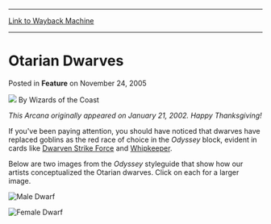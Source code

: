 
---
[Link to Wayback Machine](https://web.archive.org/web/20220121015501/https://magic.wizards.com/en/articles/archive/feature/otarian-dwarves-2005-11-24)

[_metadata_:wayback_url]:- "https://magic.wizards.com/en/articles/archive/feature/otarian-dwarves-2005-11-24"
[_metadata_:wayback_raw_url]:- "https://web.archive.org/web/20220121015501id_/https://magic.wizards.com/en/articles/archive/feature/otarian-dwarves-2005-11-24"
[_metadata_:wayback_capture_timestamp]:- "2022-01-21 01:55:01+00:00"
[_metadata_:description]:- "This Arcana originally appeared on January 21, 2002. Happy Thanksgiving! If you've been paying attention, you should have noticed that dwarves have replaced goblins as the red race of choice in the Odyssey block, evident in cards like Dwarven Strike Force and Whipkeeper. Below are two images from the Odyssey styleguide that show how our artists conceptualized the Otarian"
[_metadata_:generator]:- "Drupal 7 (http://drupal.org)"
---


Otarian Dwarves
===============



 Posted in **Feature**
 on November 24, 2005 






![](https://media.magic.wizards.com/styles/auth_small/public/images/person/wizards_author.jpg)
By Wizards of the Coast












*This Arcana originally appeared on January 21, 2002. Happy Thanksgiving!*


If you've been paying attention, you should have noticed that dwarves have replaced goblins as the red race of choice in the *Odyssey* block, evident in cards like [Dwarven Strike Force](https://gatherer.wizards.com/Pages/Card/Details.aspx?name=Dwarven+Strike+Force) and [Whipkeeper](https://gatherer.wizards.com/Pages/Card/Details.aspx?name=Whipkeeper).


Below are two images from the *Odyssey* styleguide that show how our artists conceptualized the Otarian dwarves. Click on each for a larger image.




![Male Dwarf](https://media.magic.wizards.com/image_legacy_migration/magic/images/mtgcom/arcana/male_dwarf_med.jpg)

![Female Dwarf](https://media.magic.wizards.com/image_legacy_migration/magic/images/mtgcom/arcana/female_dwarf_med.jpg)







